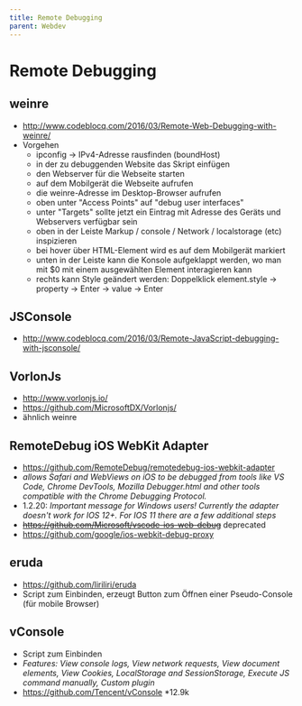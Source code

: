 ```yaml
---
title: Remote Debugging
parent: Webdev
---
```


# Remote Debugging

## weinre
- <http://www.codeblocq.com/2016/03/Remote-Web-Debugging-with-weinre/>
- Vorgehen
  - ipconfig → IPv4-Adresse rausfinden (boundHost)
  - in der zu debuggenden Website das Skript einfügen
  - den Webserver für die Webseite starten
  - auf dem Mobilgerät die Webseite aufrufen
  - die weinre-Adresse im Desktop-Browser aufrufen
  - oben unter "Access Points" auf "debug user interfaces"
  - unter "Targets" sollte jetzt ein Eintrag mit Adresse des Geräts und Webservers verfügbar sein
  - oben in der Leiste Markup / console / Network / localstorage (etc) inspizieren
  - bei hover über HTML-Element wird es auf dem Mobilgerät markiert 
  - unten in der Leiste kann die Konsole aufgeklappt werden, wo man mit $0 mit einem ausgewählten Element interagieren kann
  - rechts kann Style geändert werden: Doppelklick element.style → property → Enter → value → Enter

## JSConsole
- <http://www.codeblocq.com/2016/03/Remote-JavaScript-debugging-with-jsconsole/>

## VorlonJs
- <http://www.vorlonjs.io/>
- <https://github.com/MicrosoftDX/Vorlonjs/>
- ähnlich weinre

## RemoteDebug iOS WebKit Adapter
- <https://github.com/RemoteDebug/remotedebug-ios-webkit-adapter>
- *allows Safari and WebViews on iOS to be debugged from tools like VS Code, Chrome DevTools, Mozilla Debugger.html and other tools compatible with the Chrome Debugging Protocol.*
- 1.2.20: *Important message for Windows users! Currently the adapter doesn't work for IOS 12+. For IOS 11 there are a few additional steps*
- ~~https://github.com/Microsoft/vscode-ios-web-debug~~ deprecated
- <https://github.com/google/ios-webkit-debug-proxy>

## eruda
- <https://github.com/liriliri/eruda>
- Script zum Einbinden, erzeugt Button zum Öffnen einer Pseudo-Console (für mobile Browser)

## vConsole
  - Script zum Einbinden
  - *Features: View console logs, View network requests, View document elements, View Cookies, LocalStorage and SessionStorage, Execute JS command manually, Custom plugin*
  - <https://github.com/Tencent/vConsole> *12.9k
